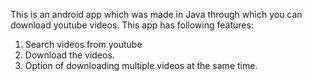 This is an android app which was made in Java through which you can download youtube videos. This app has following features:
1. Search videos from youtube
2. Download the videos.
3. Option of downloading multiple videos at the same time.
